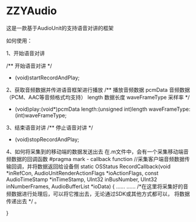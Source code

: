 # ZZYAudio
这是一款基于AudioUnit的支持语音对讲的框架

如何使用：

1、开始语音对讲

/**
 开始语音对讲
 */
- (void)startRecordAndPlay;

2、获取音频数据并传进语音框架进行播放
/**
播放音频数据
pcmData        音频数据（PCM、AAC等音频格式均支持）
length         数据长度
waveFrameType  采样率
*/
- (void)play:(void*)pcmData length:(unsigned int)length waveFrameType:(int)waveFrameType;

3、结束语音对讲
/**
 停止语音对讲
 */
- (void)stopRecordAndPlay;

4、如何将采集到的移动端的数据发送出去
在.m文件中，会有一个采集移动端音频数据的回调函数
#pragma mark - callback function
//采集客户端音频数据传输回调，并将数据返回给设备侧
static OSStatus RecordCallback(void *inRefCon,
                               AudioUnitRenderActionFlags *ioActionFlags,
                               const AudioTimeStamp *inTimeStamp,
                               UInt32 inBusNumber,
                               UInt32 inNumberFrames,
                               AudioBufferList *ioData) {
    ......
    ......
    /*在这里将采集好的音频数据进行处理后，可以将它推出去，无论通过SDK或其他方式都可以，
    将数据传递出去
    */
    。
                         
}
                              
